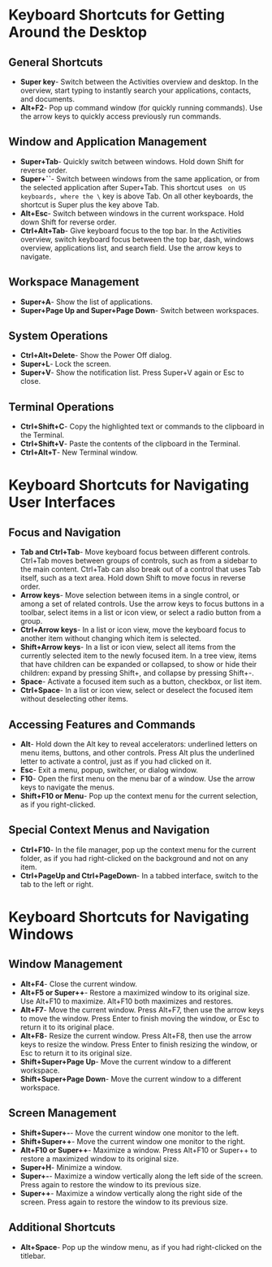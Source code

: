 # Keyboard Shortcuts for Getting Around the Desktop

## General Shortcuts
- **Super key**- Switch between the Activities overview and desktop. In the overview, start typing to instantly search your applications, contacts, and documents.
- **Alt+F2**- Pop up command window (for quickly running commands). Use the arrow keys to quickly access previously run commands.

## Window and Application Management
- **Super+Tab**- Quickly switch between windows. Hold down Shift for reverse order.
- **Super+``**- Switch between windows from the same application, or from the selected application after Super+Tab. This shortcut uses ` on US keyboards, where the \` key is above Tab. On all other keyboards, the shortcut is Super plus the key above Tab.
- **Alt+Esc**- Switch between windows in the current workspace. Hold down Shift for reverse order.
- **Ctrl+Alt+Tab**- Give keyboard focus to the top bar. In the Activities overview, switch keyboard focus between the top bar, dash, windows overview, applications list, and search field. Use the arrow keys to navigate.

## Workspace Management
- **Super+A**- Show the list of applications.
- **Super+Page Up and Super+Page Down**- Switch between workspaces.

## System Operations
- **Ctrl+Alt+Delete**- Show the Power Off dialog.
- **Super+L**- Lock the screen.
- **Super+V**- Show the notification list. Press Super+V again or Esc to close.

## Terminal Operations
- **Ctrl+Shift+C**- Copy the highlighted text or commands to the clipboard in the Terminal.
- **Ctrl+Shift+V**- Paste the contents of the clipboard in the Terminal.
- **Ctrl+Alt+T**- New Terminal window.


# Keyboard Shortcuts for Navigating User Interfaces

## Focus and Navigation
- **Tab and Ctrl+Tab**- Move keyboard focus between different controls. Ctrl+Tab moves between groups of controls, such as from a sidebar to the main content. Ctrl+Tab can also break out of a control that uses Tab itself, such as a text area. Hold down Shift to move focus in reverse order.
- **Arrow keys**- Move selection between items in a single control, or among a set of related controls. Use the arrow keys to focus buttons in a toolbar, select items in a list or icon view, or select a radio button from a group.
- **Ctrl+Arrow keys**- In a list or icon view, move the keyboard focus to another item without changing which item is selected.
- **Shift+Arrow keys**- In a list or icon view, select all items from the currently selected item to the newly focused item. In a tree view, items that have children can be expanded or collapsed, to show or hide their children: expand by pressing Shift+, and collapse by pressing Shift+-.
- **Space**- Activate a focused item such as a button, checkbox, or list item.
- **Ctrl+Space**- In a list or icon view, select or deselect the focused item without deselecting other items.

## Accessing Features and Commands
- **Alt**- Hold down the Alt key to reveal accelerators: underlined letters on menu items, buttons, and other controls. Press Alt plus the underlined letter to activate a control, just as if you had clicked on it.
- **Esc**- Exit a menu, popup, switcher, or dialog window.
- **F10**- Open the first menu on the menu bar of a window. Use the arrow keys to navigate the menus.
- **Shift+F10 or Menu**- Pop up the context menu for the current selection, as if you right-clicked.

## Special Context Menus and Navigation
- **Ctrl+F10**- In the file manager, pop up the context menu for the current folder, as if you had right-clicked on the background and not on any item.
- **Ctrl+PageUp and Ctrl+PageDown**- In a tabbed interface, switch to the tab to the left or right.

# Keyboard Shortcuts for Navigating Windows

## Window Management
- **Alt+F4**- Close the current window.
- **Alt+F5 or Super++**- Restore a maximized window to its original size. Use Alt+F10 to maximize. Alt+F10 both maximizes and restores.
- **Alt+F7**- Move the current window. Press Alt+F7, then use the arrow keys to move the window. Press Enter to finish moving the window, or Esc to return it to its original place.
- **Alt+F8**- Resize the current window. Press Alt+F8, then use the arrow keys to resize the window. Press Enter to finish resizing the window, or Esc to return it to its original size.
- **Shift+Super+Page Up**- Move the current window to a different workspace.
- **Shift+Super+Page Down**- Move the current window to a different workspace.

## Screen Management
- **Shift+Super+-**- Move the current window one monitor to the left.
- **Shift+Super++**- Move the current window one monitor to the right.
- **Alt+F10 or Super++**- Maximize a window. Press Alt+F10 or Super++ to restore a maximized window to its original size.
- **Super+H**- Minimize a window.
- **Super+-**- Maximize a window vertically along the left side of the screen. Press again to restore the window to its previous size.
- **Super++**- Maximize a window vertically along the right side of the screen. Press again to restore the window to its previous size.

## Additional Shortcuts
- **Alt+Space**- Pop up the window menu, as if you had right-clicked on the titlebar.

